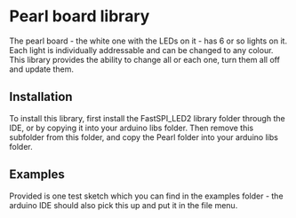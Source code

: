 # Pearl board library
The pearl board - the white one with the LEDs on it - has 6 or so lights on it. Each light is individually addressable and can be changed to any colour.
This library provides the ability to change all or each one, turn them all off and update them.
## Installation
To install this library, first install the FastSPI_LED2 library folder through the IDE, or by copying it into your arduino libs folder. Then remove this subfolder from this folder, and copy the Pearl folder into your arduino libs folder.
## Examples
Provided is one test sketch which you can find in the examples folder - the arduino IDE should also pick this up and put it in the file menu. 
